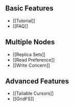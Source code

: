 ## Basic Features
* [[Tutorial]]
* [[FAQ]]

## Multiple Nodes
* [[Replica Sets]]
* [[Read Preference]]
* [[Write Concern]]

## Advanced Features
* [[Tailable Cursors]]
* [[GridFS]]